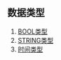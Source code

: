 ## 数据类型
1. [BOOL类型](/data_types/bool.md)
2. [STRING类型](/data_types/string/string.md)
3. [时间类型](/data_types/date_time/date_time.md)